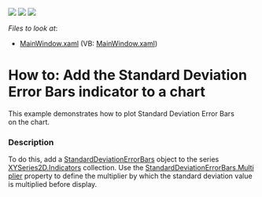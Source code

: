 <!-- default badges list -->
![](https://img.shields.io/endpoint?url=https://codecentral.devexpress.com/api/v1/VersionRange/128568470/21.1.5%2B)
[![](https://img.shields.io/badge/Open_in_DevExpress_Support_Center-FF7200?style=flat-square&logo=DevExpress&logoColor=white)](https://supportcenter.devexpress.com/ticket/details/T431997)
[![](https://img.shields.io/badge/📖_How_to_use_DevExpress_Examples-e9f6fc?style=flat-square)](https://docs.devexpress.com/GeneralInformation/403183)
<!-- default badges end -->
<!-- default file list -->
*Files to look at*:

* [MainWindow.xaml](./CS/StandardDeviationErrorBars/MainWindow.xaml) (VB: [MainWindow.xaml](./VB/StandardDeviationErrorBars/MainWindow.xaml))
<!-- default file list end -->
# How to: Add the Standard Deviation Error Bars indicator to a chart


<p>This example demonstrates how to plot Standard Deviation Error Bars on the chart.</p>


<h3>Description</h3>

To do this, add a&nbsp;<a href="https://documentation.devexpress.com/#WPF/clsDevExpressXpfChartsStandardDeviationErrorBarstopic">StandardDeviationErrorBars</a>&nbsp;object to the series <a href="https://documentation.devexpress.com/#WPF/DevExpressXpfChartsXYSeries2D_Indicatorstopic">XYSeries2D.Indicators</a>&nbsp;collection.&nbsp;Use&nbsp;the&nbsp;<a href="https://documentation.devexpress.com/#WPF/DevExpressXpfChartsStandardDeviationErrorBars_Multipliertopic">StandardDeviationErrorBars.Multiplier</a>&nbsp;property&nbsp;to&nbsp;define the multiplier by which the standard deviation value is multiplied before display.

<br/>


